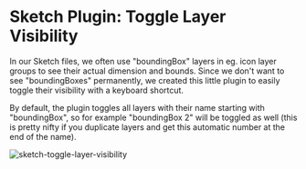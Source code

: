 Sketch Plugin: Toggle Layer Visibility
==============================

In our Sketch files, we often use "boundingBox" layers in eg. icon layer groups to see their actual dimension and bounds. Since we don't want to see "boundingBoxes" permanently, we created this little plugin to easily toggle their visibility with a keyboard shortcut.

By default, the plugin toggles all layers with their name starting with "boundingBox", so for example "boundingBox 2" will be toggled as well (this is pretty nifty if you duplicate layers and get this automatic number at the end of the name).

![sketch-toggle-layer-visibility](https://raw.githubusercontent.com/preciousforever/sketch-toggle-layer-visibility/master/toggle-layer-visibility.gif)
